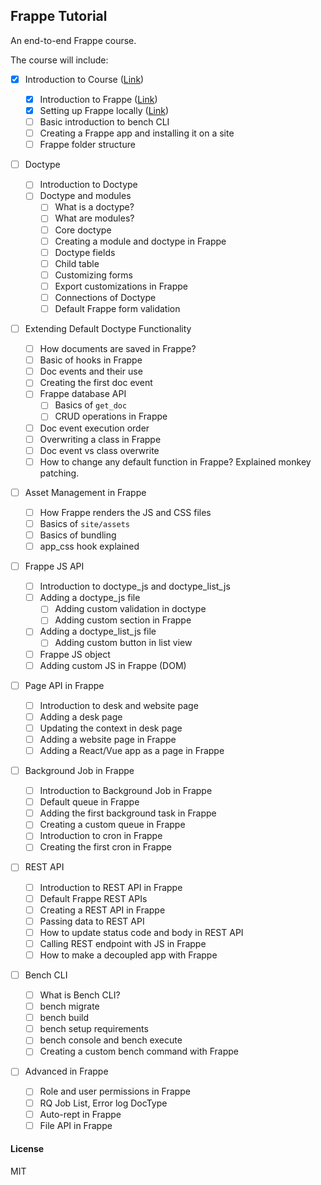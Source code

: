 ## Frappe Tutorial

An end-to-end Frappe course.

The course will include:

- [x] Introduction to Course ([Link](/frappe_tutorial/docs/Introduction_to_Course.md))

  - [x] Introduction to Frappe ([Link](/frappe_tutorial/docs/Introduction_to_Frappe.md))
  - [x] Setting up Frappe locally ([Link](/frappe_tutorial/docs/Setting_up_frappe_locally.md))
  - [ ] Basic introduction to bench CLI
  - [ ] Creating a Frappe app and installing it on a site
  - [ ] Frappe folder structure

- [ ] Doctype

  - [ ] Introduction to Doctype
  - [ ] Doctype and modules
    - [ ] What is a doctype?
    - [ ] What are modules?
    - [ ] Core doctype
    - [ ] Creating a module and doctype in Frappe
    - [ ] Doctype fields
    - [ ] Child table
    - [ ] Customizing forms
    - [ ] Export customizations in Frappe
    - [ ] Connections of Doctype
    - [ ] Default Frappe form validation

- [ ] Extending Default Doctype Functionality

  - [ ] How documents are saved in Frappe?
  - [ ] Basic of hooks in Frappe
  - [ ] Doc events and their use
  - [ ] Creating the first doc event
  - [ ] Frappe database API
    - [ ] Basics of `get_doc`
    - [ ] CRUD operations in Frappe
  - [ ] Doc event execution order
  - [ ] Overwriting a class in Frappe
  - [ ] Doc event vs class overwrite
  - [ ] How to change any default function in Frappe? Explained monkey patching.

- [ ] Asset Management in Frappe

  - [ ] How Frappe renders the JS and CSS files
  - [ ] Basics of `site/assets`
  - [ ] Basics of bundling
  - [ ] app_css hook explained

- [ ] Frappe JS API

  - [ ] Introduction to doctype_js and doctype_list_js
  - [ ] Adding a doctype_js file
    - [ ] Adding custom validation in doctype
    - [ ] Adding custom section in Frappe
  - [ ] Adding a doctype_list_js file
    - [ ] Adding custom button in list view
  - [ ] Frappe JS object
  - [ ] Adding custom JS in Frappe (DOM)

- [ ] Page API in Frappe

  - [ ] Introduction to desk and website page
  - [ ] Adding a desk page
  - [ ] Updating the context in desk page
  - [ ] Adding a website page in Frappe
  - [ ] Adding a React/Vue app as a page in Frappe

- [ ] Background Job in Frappe

  - [ ] Introduction to Background Job in Frappe
  - [ ] Default queue in Frappe
  - [ ] Adding the first background task in Frappe
  - [ ] Creating a custom queue in Frappe
  - [ ] Introduction to cron in Frappe
  - [ ] Creating the first cron in Frappe

- [ ] REST API

  - [ ] Introduction to REST API in Frappe
  - [ ] Default Frappe REST APIs
  - [ ] Creating a REST API in Frappe
  - [ ] Passing data to REST API
  - [ ] How to update status code and body in REST API
  - [ ] Calling REST endpoint with JS in Frappe
  - [ ] How to make a decoupled app with Frappe

- [ ] Bench CLI

  - [ ] What is Bench CLI?
  - [ ] bench migrate
  - [ ] bench build
  - [ ] bench setup requirements
  - [ ] bench console and bench execute
  - [ ] Creating a custom bench command with Frappe

- [ ] Advanced in Frappe
  - [ ] Role and user permissions in Frappe
  - [ ] RQ Job List, Error log DocType
  - [ ] Auto-rept in Frappe
  - [ ] File API in Frappe

#### License

MIT
